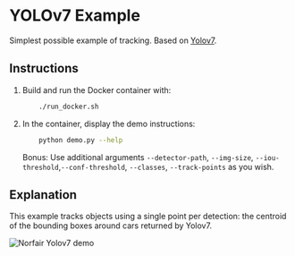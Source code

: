 # YOLOv7 Example

Simplest possible example of tracking. Based on [Yolov7](https://github.com/WongKinYiu/yolov7).

## Instructions

1. Build and run the Docker container with:
    ```bash
        ./run_docker.sh
    ``` 

1. In the container, display the demo instructions: 
    ```bash
        python demo.py --help 
    ``` 
   Bonus: Use additional arguments `--detector-path`, `--img-size`, `--iou-threshold`,`--conf-threshold`, `--classes`, `--track-points` as you wish.


## Explanation

This example tracks objects using a single point per detection: the centroid of the bounding boxes around cars returned by Yolov7.

![Norfair Yolov7 demo](../../docs/yolov7_cars.gif)
